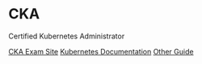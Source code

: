 # CKA
Certified Kubernetes Administrator

[CKA Exam Site](https://www.cncf.io/certification/cka/)
[Kubernetes Documentation](https://kubernetes.io/docs)
[Other Guide](https://github.com/David-VTUK/CKA-StudyGuide)
